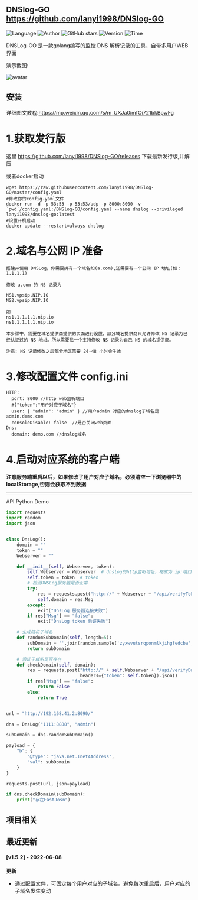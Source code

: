 ## DNSlog-GO <https://github.com/lanyi1998/DNSlog-GO>
<!--auto_detail_badge_begin_0b490ffb61b26b45de3ea5d7dd8a582e-->
![Language](https://img.shields.io/badge/Language-Golang-blue)
![Author](https://img.shields.io/badge/Author-lanyi-orange)
![GitHub stars](https://img.shields.io/github/stars/lanyi1998/DNSlog-GO.svg?style=flat&logo=github)
![Version](https://img.shields.io/badge/Version-V1.5.2-red)
![Time](https://img.shields.io/badge/Join-20220316-green)
<!--auto_detail_badge_end_fef74f2d7ea73fcc43ff78e05b1e7451-->

DNSLog-GO 是一款golang编写的监控 DNS 解析记录的工具，自带多用户WEB界面

演示截图:

![avatar](https://github.com/lanyi1998/DNSlog-GO/raw/master/images/demo.png)

安装
---

详细图文教程:https://mp.weixin.qq.com/s/m_UXJa0imfOi721bkBpwFg

# 1.获取发行版

这里 https://github.com/lanyi1998/DNSlog-GO/releases 下载最新发行版,并解压

或者docker启动
```shell
wget https://raw.githubusercontent.com/lanyi1998/DNSlog-GO/master/config.yaml
#修改你的config.yaml文件
docker run -d -p 53:53 -p 53:53/udp -p 8000:8000 -v `pwd`/config.yaml:/DNSlog-GO/config.yaml --name dnslog --privileged lanyi1998/dnslog-go:latest
#设置开机启动
docker update --restart=always dnslog
```

# 2.域名与公网 IP 准备

```
搭建并使用 DNSLog，你需要拥有一个域名如(a.com),还需要有一个公网 IP 地址(如：1.1.1.1)
    
修改 a.com 的 NS 记录为 

NS1.vpsip.NIP.IO
NS2.vpsip.NIP.IO

如 
ns1.1.1.1.1.nip.io
ns1.1.1.1.1.nip.io

本步骤中，需要在域名提供商提供的页面进行设置，部分域名提供商只允许修改 NS 记录为已经认证过的 NS 地址。所以需要找一个支持修改 NS 记录为自己 NS 的域名提供商。
    
注意: NS 记录修改之后部分地区需要 24-48 小时会生效
```

# 3.修改配置文件 config.ini

```
HTTP:
  port: 8000 //http web监听端口
  #{"token":"用户对应子域名"}
  user: { "admin": "admin" } //用户admin 对应的dnslog子域名是 admin.demo.com
  consoleDisable: false  //是否关闭web页面
Dns:
  domain: demo.com //dnslog域名
```

# 4.启动对应系统的客户端

**注意服务端重启以后，如果修改了用户对应子域名，必须清空一下浏览器中的localStorage,否则会获取不到数据**

---

API Python Demo

```python
import requests
import random
import json


class DnsLog():
    domain = ""
    token = ""
    Webserver = ""

    def __init__(self, Webserver, token):
        self.Webserver = Webserver  # dnslog的http监听地址，格式为 ip:端口
        self.token = token  # token
        # 检测DNSLog服务器是否正常
        try:
            res = requests.post("http://" + Webserver + "/api/verifyToken", json={"token": token}).json()
            self.domain = res.Msg
        except:
            exit("DnsLog 服务器连接失败")
        if res["Msg"] == "false":
            exit("DnsLog token 验证失败")

    # 生成随机子域名
    def randomSubDomain(self, length=5):
        subDomain = ''.join(random.sample('zyxwvutsrqponmlkjihgfedcba', length)) + '.' + self.domain
        return subDomain

    # 验证子域名是否存在
    def checkDomain(self, domain):
        res = requests.post("http://" + self.Webserver + "/api/verifyDns", json={"Query": domain},
                            headers={"token": self.token}).json()
        if res["Msg"] == "false":
            return False
        else:
            return True


url = "http://192.168.41.2:8090/"

dns = DnsLog("1111:8888", "admin")

subDomain = dns.randomSubDomain()

payload = {
    "b": {
        "@type": "java.net.Inet4Address",
        "val": subDomain
    }
}

requests.post(url, json=payload)

if dns.checkDomain(subDomain):
    print("存在FastJosn")
```

<!--auto_detail_active_begin_e1c6fb434b6f0baf6912c7a1934f772b-->
## 项目相关


## 最近更新

#### [v1.5.2] - 2022-06-08

**更新**  
- 通过配置文件，可固定每个用户对应的子域名。避免每次重启后，用户对应的子域名发生变动

<!--auto_detail_active_end_f9cf7911015e9913b7e691a7a5878527-->
